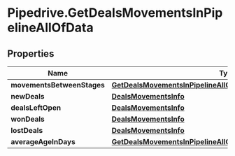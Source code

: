 # Pipedrive.GetDealsMovementsInPipelineAllOfData

## Properties

Name | Type | Description | Notes
------------ | ------------- | ------------- | -------------
**movementsBetweenStages** | [**GetDealsMovementsInPipelineAllOfDataMovementsBetweenStages**](GetDealsMovementsInPipelineAllOfDataMovementsBetweenStages.md) |  | [optional] 
**newDeals** | [**DealsMovementsInfo**](DealsMovementsInfo.md) |  | [optional] 
**dealsLeftOpen** | [**DealsMovementsInfo**](DealsMovementsInfo.md) |  | [optional] 
**wonDeals** | [**DealsMovementsInfo**](DealsMovementsInfo.md) |  | [optional] 
**lostDeals** | [**DealsMovementsInfo**](DealsMovementsInfo.md) |  | [optional] 
**averageAgeInDays** | [**GetDealsMovementsInPipelineAllOfDataAverageAgeInDays**](GetDealsMovementsInPipelineAllOfDataAverageAgeInDays.md) |  | [optional] 


